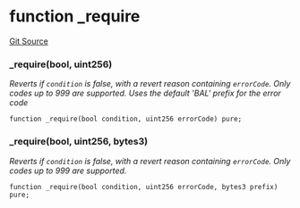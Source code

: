 # function _require
[Git Source](https://github.com/alchemix-finance/alchemix-v2-dao/blob/d8d0b0d485c418b8ae578e8607716a71a6b37bf6/src/interfaces/balancer/BalancerErrors.sol)

### _require(bool, uint256)
*Reverts if `condition` is false, with a revert reason containing `errorCode`. Only codes up to 999 are
supported.
Uses the default 'BAL' prefix for the error code*


```solidity
function _require(bool condition, uint256 errorCode) pure;
```

### _require(bool, uint256, bytes3)
*Reverts if `condition` is false, with a revert reason containing `errorCode`. Only codes up to 999 are
supported.*


```solidity
function _require(bool condition, uint256 errorCode, bytes3 prefix) pure;
```

